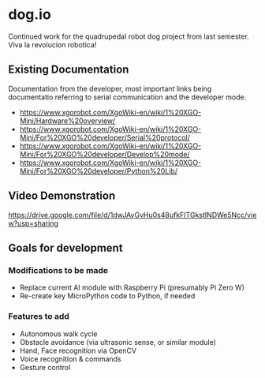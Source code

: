 # dog.io
Continued work for the quadrupedal robot dog project from last semester. Viva la revolucion robotica!

## Existing Documentation
Documentation from the developer, most important links being documentatio referring to serial communication and the developer mode.
- https://www.xgorobot.com/XgoWiki-en/wiki/1%20XGO-Mini/Hardware%20overview/
- https://www.xgorobot.com/XgoWiki-en/wiki/1%20XGO-Mini/For%20XGO%20developer/Serial%20protocol/
- https://www.xgorobot.com/XgoWiki-en/wiki/1%20XGO-Mini/For%20XGO%20developer/Develop%20mode/
- https://www.xgorobot.com/XgoWiki-en/wiki/1%20XGO-Mini/For%20XGO%20developer/Python%20Lib/

## Video Demonstration
https://drive.google.com/file/d/1dwJAyGvHu0s48ufkFITGkstINDWe5Ncc/view?usp=sharing

## Goals for development
### Modifications to be made
- Replace current AI module with Raspberry Pi (presumably Pi Zero W)
- Re-create key MicroPython code to Python, if needed

### Features to add
- Autonomous walk cycle
- Obstacle avoidance (via ultrasonic sense, or similar module)
- Hand, Face recognition via OpenCV
- Voice recognition & commands
- Gesture control
